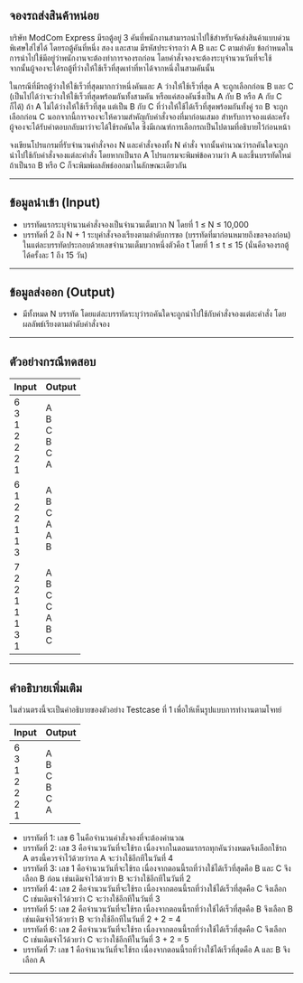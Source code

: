 ## จองรถส่งสินค้าหน่อย

บริษัท ModCom Express มีรถตู้อยู่ 3 คันที่พนักงานสามารถนำไปใช้สำหรับจัดส่งสินค้าแบบด่วนพิเศษใส่ไข่ได้ โดยรถตู้คันที่หนึ่ง สอง และสาม มีรหัสประจำรถว่า A B และ C ตามลำดับ ข้อกำหนดในการนำไปใช้มีอยู่ว่าพนักงานจะต้องทำการจองรถก่อน โดยคำสั่งจองจะต้องระบุจำนวนวันที่จะใช้  
จากนั้นผู้จองจะได้รถตู้ที่ว่างให้ใช้เร็วที่สุดเท่าที่หาได้จากหนึ่งในสามคันนั้น

ในกรณีที่มีรถตู้ว่างให้ใช้เร็วที่สุดมากกว่าหนึ่งคันและ A ว่างให้ใช้เร็วที่สุด A จะถูกเลือกก่อน B และ C (เป็นไปได้ว่าจะว่างให้ใช้เร็วที่สุดพร้อมกันทั้งสามคัน หรือแค่สองคันซึ่งเป็น A กับ B หรือ A กับ C ก็ได้) ถ้า A ไม่ได้ว่างให้ใช้เร็วที่สุด แต่เป็น B กับ C ที่ว่างให้ใช้ได้เร็วที่สุดพร้อมกันทั้งคู่ รถ B จะถูกเลือกก่อน C นอกจากนี้การจองจะให้ความสำคัญกับคำสั่งจองที่มาก่อนเสมอ สำหรับการจองแต่ละครั้ง ผู้จองจะได้รับคำตอบกลับมาว่าจะได้ใช้รถคันใด ซึ่งมีเกณฑ์การเลือกรถเป็นไปตามที่อธิบายไว้ก่อนหน้า

จงเขียนโปรแกรมที่รับจำนวนคำสั่งจอง N และคำสั่งจองทั้ง N คำสั่ง จากนั้นคำนวณว่ารถคันใดจะถูกนำไปใช้กับคำสั่งจองแต่ละคำสั่ง โดยหากเป็นรถ A โปรแกรมจะพิมพ์ข้อความว่า A และขึ้นบรรทัดใหม่ ถ้าเป็นรถ B หรือ C ก็จะพิมพ์ผลลัพธ์ออกมาในลักษณะเดียวกัน

---

## ข้อมูลนำเข้า (Input)

- บรรทัดแรกระบุจำนวนคำสั่งจองเป็นจำนวนเต็มบวก N โดยที่ 1 ≤ N ≤ 10,000  
- บรรทัดที่ 2 ถึง N + 1 ระบุคำสั่งจองเรียงตามลำดับการขอ (บรรทัดที่มาก่อนหมายถึงขอจองก่อน) ในแต่ละบรรทัดประกอบด้วยเลขจำนวนเต็มบวกหนึ่งตัวคือ t โดยที่ 1 ≤ t ≤ 15 (นั่นคือจองรถตู้ได้ครั้งละ 1 ถึง 15 วัน)

---

## ข้อมูลส่งออก (Output)

- มีทั้งหมด N บรรทัด โดยแต่ละบรรทัดระบุว่ารถคันใดจะถูกนำไปใช้กับคำสั่งจองแต่ละคำสั่ง โดยผลลัพธ์เรียงตามลำดับคำสั่งจอง

---

## ตัวอย่างกรณีทดสอบ

| Input                                    | Output                               |
| ---------------------------------------- | ------------------------------------ |
| 6<br>3<br>1<br>2<br>2<br>2<br>1          | A<br>B<br>C<br>B<br>C<br>A           |
| 6<br>1<br>2<br>2<br>1<br>1<br>3          | A<br>B<br>C<br>A<br>A<br>B           |
| 7<br>2<br>2<br>1<br>1<br>1<br>3<br>1     | A<br>B<br>C<br>C<br>A<br>B<br>C      |

---

## คำอธิบายเพิ่มเติม

ในส่วนตรงนี้จะเป็นคำอธิบายของตัวอย่าง Testcase ที่ 1 เพื่อให้เห็นรูปแบบการทำงานตามโจทย์

| Input                                    | Output                               |
| ---------------------------------------- | ------------------------------------ |
| 6<br>3<br>1<br>2<br>2<br>2<br>1          | A<br>B<br>C<br>B<br>C<br>A           |

- บรรทัดที่ 1: เลข 6 ในคือจำนวนคำสั่งจองที่จะต้องคำนวณ
- บรรทัดที่ 2: เลข 3 คือจำนวนวันที่จะใช้รถ เนื่องจากในตอนแรกรถทุกคันว่างหมดจึงเลือกใช้รถ A ตรงนี้ควรจำไว้ด้วยว่ารถ A จะว่างใช้อีกทีในวันที่ 4
- บรรทัดที่ 3: เลข 1 คือจำนวนวันที่จะใช้รถ เนื่องจากตอนนี้รถที่ว่างใช้ได้เร็วที่สุดคือ B และ C จึงเลือก B ก่อน เช่นเดิมจำไว้ด้วยว่า B จะว่างใช้อีกทีในวันที่ 2
- บรรทัดที่ 4: เลข 2 คือจำนวนวันที่จะใช้รถ เนื่องจากตอนนี้รถที่ว่างใช้ได้เร็วที่สุดคือ C จึงเลือก C เช่นเดิมจำไว้ด้วยว่า C จะว่างใช้อีกทีในวันที่ 3
- บรรทัดที่ 5: เลข 2 คือจำนวนวันที่จะใช้รถ เนื่องจากตอนนี้รถที่ว่างใช้ได้เร็วที่สุดคือ B จึงเลือก B เช่นเดิมจำไว้ด้วยว่า B จะว่างใช้อีกทีในวันที่ 2 + 2 = 4
- บรรทัดที่ 6: เลข 2 คือจำนวนวันที่จะใช้รถ เนื่องจากตอนนี้รถที่ว่างใช้ได้เร็วที่สุดคือ C จึงเลือก C เช่นเดิมจำไว้ด้วยว่า C จะว่างใช้อีกทีในวันที่ 3 + 2 = 5
- บรรทัดที่ 7: เลข 1 คือจำนวนวันที่จะใช้รถ เนื่องจากตอนนี้รถที่ว่างใช้ได้เร็วที่สุดคือ A และ B จึงเลือก A

---
